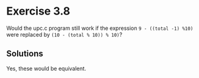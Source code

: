 # Exercise 3.8

Would the upc.c program still work if the expression
`9 - ((total -1) %10)` were replaced by `(10 - (total % 10)) % 10)`?

## Solutions
Yes, these would be equivalent.


